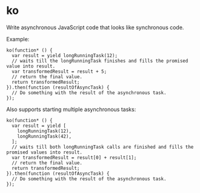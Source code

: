 ko
==

Write asynchronous JavaScript code that looks like synchronous code.

Example:
```
ko(function* () {
  var result = yield longRunningTask(12);
  // waits till the longRunningTask finishes and fills the promised value into result.
  var transformedResult = result + 5;
  // return the final value.
  return transformedResult;
}).then(function (resultOfAsyncTask) {
  // Do something with the result of the asynchronous task.
});
```

Also supports starting multiple asynchronous tasks:
```
ko(function* () {
  var result = yield [
    longRunningTask(12),
    longRunningTask(42),
  ];
  // waits till both longRunningTask calls are finished and fills the promised values into result.
  var transformedResult = result[0] + result[1];
  // return the final value.
  return transformedResult;
}).then(function (resultOfAsyncTask) {
  // Do something with the result of the asynchronous task.
});
```
